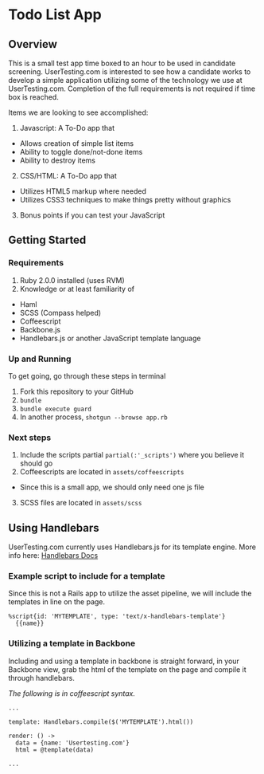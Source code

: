 Todo List App
=============

## Overview

This is a small test app time boxed to an hour to be used in candidate screening. UserTesting.com is interested to see how a candidate works to develop a simple application utilizing some of the technology we use at UserTesting.com. Completion of the full requirements is not required if time box is reached.

Items we are looking to see accomplished:

1. Javascript: A To-Do app that
  * Allows creation of simple list items
  * Ability to toggle done/not-done items
  * Ability to destroy items
2. CSS/HTML: A To-Do app that
  * Utilizes HTML5 markup where needed
  * Utilizes CSS3 techniques to make things pretty without graphics
3. Bonus points if you can test your JavaScript

## Getting Started

### Requirements

1. Ruby 2.0.0 installed (uses RVM)
2. Knowledge or at least familiarity of
  * Haml
  * SCSS (Compass helped)
  * Coffeescript
  * Backbone.js
  * Handlebars.js or another JavaScript template language

### Up and Running

To get going, go through these steps in terminal

1. Fork this repository to your GitHub
2. `bundle`
3. `bundle execute guard`
4. In another process, `shotgun --browse app.rb`

### Next steps

1. Include the scripts partial `partial(:'_scripts')` where you believe it should go
2. Coffeescripts are located in `assets/coffeescripts`
  * Since this is a small app, we should only need one js file
3. SCSS files are located in `assets/scss`

## Using Handlebars

UserTesting.com currently uses Handlebars.js for its template engine. More info here: [Handlebars Docs](http://handlebarsjs.com/)

### Example script to include for a template

Since this is not a Rails app to utilize the asset pipeline, we will include the templates in line on the page.

```
%script{id: 'MYTEMPLATE', type: 'text/x-handlebars-template'}
  {{name}}
```

### Utilizing a template in Backbone

Including and using a template in backbone is straight forward, in your Backbone view, grab the html of the template on the page and compile it through handlebars.

_The following is in coffeescript syntax._

```
...

template: Handlebars.compile($('MYTEMPLATE').html())

render: () ->
  data = {name: 'Usertesting.com'}
  html = @template(data)

...
```
